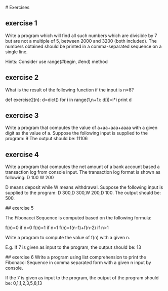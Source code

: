 # Exercises

## exercise 1

Write a program which will find all such numbers which are divisible by 7 but are not a multiple of 5,
between 2000 and 3200 (both included).
The numbers obtained should be printed in a comma-separated sequence on a single line.

Hints: 
Consider use range(#begin, #end) method

## exercise 2

What is the result of the following function if the input is n=8?

def exercise2(n):
	d=dict()
	for i in range(1,n+1):
		d[i]=i*i
	print d

## exercise 3

Write a program that computes the value of a+aa+aaa+aaaa with a given digit as the value of a.
Suppose the following input is supplied to the program: 9
The output should be: 11106


## exercise 4

Write a program that computes the net amount of a bank account based a transaction log from console input. The transaction log format is shown as following:
D 100
W 200

D means deposit while W means withdrawal. Suppose the following input is supplied to the program: D 300,D 300,W 200,D 100. The output should be: 500.

## exercise 5

The Fibonacci Sequence is computed based on the following formula:

f(n)=0 if n=0
f(n)=1 if n=1
f(n)=f(n-1)+f(n-2) if n>1

Write a program to compute the value of f(n) with a given n.

E.g. If 7 is given as input to the program, the output should be: 13


## exercise 6
Write a program using list comprehension to print the Fibonacci Sequence in comma separated form with a given n input by console.

If the 7 is given as input to the program, the output of the program should be: 0,1,1,2,3,5,8,13